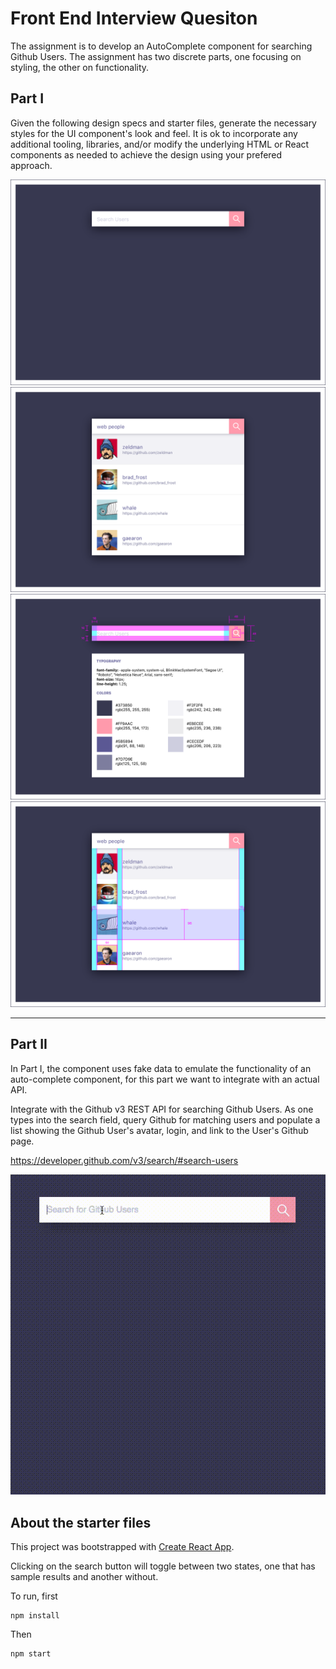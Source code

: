 # Front End Interview Quesiton

The assignment is to develop an AutoComplete component for searching Github Users. The assignment has two discrete parts, one focusing on styling, the other on functionality.

## Part I

Given the following design specs and starter files, generate the necessary styles for the UI component's look and feel. It is ok to incorporate any additional tooling, libraries, and/or modify the underlying HTML or React components as needed to achieve the design using your prefered approach.

<img src="./public/reference_materials/SearchBar_Default@2x.png" />

<img src="./public/reference_materials/SearchBar_Results@2x.png" />

<img src="./public/reference_materials/SearchBar_Default_withGuides@2x.png" />

<img src="./public/reference_materials/SearchBar_Results_withGuides@2x.png" />

<br />

---

## Part II

In Part I, the component uses fake data to emulate the functionality of an auto-complete component, for this part we want to integrate with an actual API.

Integrate with the Github v3 REST API for searching Github Users. As one types into the search field, query Github for matching users and populate a list showing the Github User's avatar, login, and link to the User's Github page.

https://developer.github.com/v3/search/#search-users

<img src="./public/reference_materials/autocomplete.gif" />

## About the starter files

This project was bootstrapped with [Create React App](https://github.com/facebookincubator/create-react-app).

Clicking on the search button will toggle between two states, one that has sample results and another without.

To run, first

```
npm install
```

Then

```
npm start
```
